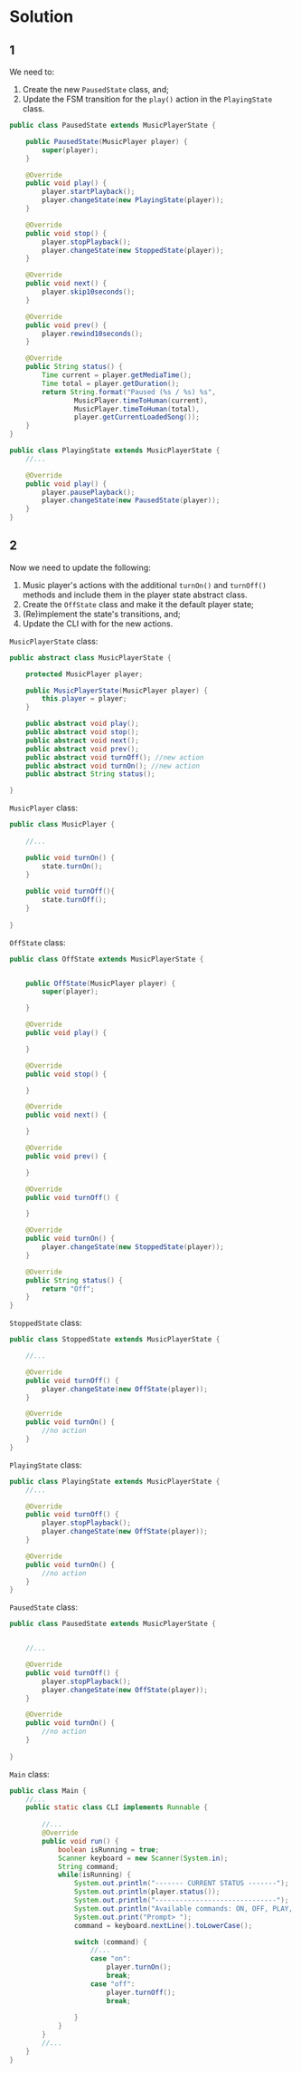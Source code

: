 # Solution

## 1 

We need to:

1. Create the new `PausedState` class, and;
2. Update the FSM transition for the `play()` action in the `PlayingState` class.

```java
public class PausedState extends MusicPlayerState {

    public PausedState(MusicPlayer player) {
        super(player);
    }

    @Override
    public void play() {
        player.startPlayback();
        player.changeState(new PlayingState(player));
    }

    @Override
    public void stop() {
        player.stopPlayback();
        player.changeState(new StoppedState(player));
    }

    @Override
    public void next() {
        player.skip10seconds();
    }

    @Override
    public void prev() {
        player.rewind10seconds();
    }

    @Override
    public String status() {
        Time current = player.getMediaTime();
        Time total = player.getDuration();
        return String.format("Paused (%s / %s) %s",
                MusicPlayer.timeToHuman(current),
                MusicPlayer.timeToHuman(total),
                player.getCurrentLoadedSong());
    }
}
```

```java
public class PlayingState extends MusicPlayerState {
    //...

    @Override
    public void play() {
        player.pausePlayback();
        player.changeState(new PausedState(player));
    }
}
```

## 2

Now we need to update the following:

1. Music player's actions with the additional `turnOn()` and `turnOff()` methods and include them in the player state abstract class.
2. Create the `OffState` class and make it the default player state;
3. (Re)implement the state's transitions, and;
4. Update the CLI with for the new actions.

`MusicPlayerState` class:

```java
public abstract class MusicPlayerState {

    protected MusicPlayer player;

    public MusicPlayerState(MusicPlayer player) {
        this.player = player;
    }

    public abstract void play();
    public abstract void stop();
    public abstract void next();
    public abstract void prev();
    public abstract void turnOff(); //new action
    public abstract void turnOn(); //new action
    public abstract String status();

}
```

`MusicPlayer` class:

```java
public class MusicPlayer {
    
    //...

    public void turnOn() {
        state.turnOn();
    }
    
    public void turnOff(){
        state.turnOff();
    }
    
}
```

`OffState` class:

```java
public class OffState extends MusicPlayerState {


    public OffState(MusicPlayer player) {
        super(player);

    }

    @Override
    public void play() {

    }

    @Override
    public void stop() {

    }

    @Override
    public void next() {

    }

    @Override
    public void prev() {

    }

    @Override
    public void turnOff() {

    }

    @Override
    public void turnOn() {
        player.changeState(new StoppedState(player));
    }

    @Override
    public String status() {
        return "Off";
    }
}
```

`StoppedState` class:

```java
public class StoppedState extends MusicPlayerState {

    //...

    @Override
    public void turnOff() {
        player.changeState(new OffState(player));
    }

    @Override
    public void turnOn() {
        //no action
    }
}

```

`PlayingState` class:

```java
public class PlayingState extends MusicPlayerState {
    //...

    @Override
    public void turnOff() {
        player.stopPlayback();
        player.changeState(new OffState(player));
    }

    @Override
    public void turnOn() {
        //no action
    }
}
```

`PausedState` class:

```java
public class PausedState extends MusicPlayerState {


    //...

    @Override
    public void turnOff() {
        player.stopPlayback();
        player.changeState(new OffState(player));
    }

    @Override
    public void turnOn() {
        //no action
    }
    
}
```

`Main` class:

```java
public class Main {
    //...
    public static class CLI implements Runnable {
        
        //...
        @Override
        public void run() {
            boolean isRunning = true;
            Scanner keyboard = new Scanner(System.in);
            String command;
            while(isRunning) {
                System.out.println("------- CURRENT STATUS -------");
                System.out.println(player.status());
                System.out.println("------------------------------");
                System.out.println("Available commands: ON, OFF, PLAY, STOP, NEXT, PREV, STATUS, QUIT");
                System.out.print("Prompt> ");
                command = keyboard.nextLine().toLowerCase();

                switch (command) {
                    //...
                    case "on":
                        player.turnOn();
                        break;
                    case "off":
                        player.turnOff();
                        break;
                    
                }
            }
        }
        //...
    }
}
```